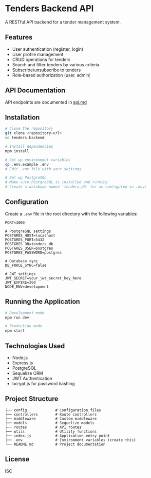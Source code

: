 # Tenders Backend API

A RESTful API backend for a tender management system.

## Features

- User authentication (register, login)
- User profile management
- CRUD operations for tenders
- Search and filter tenders by various criteria
- Subscribe/unsubscribe to tenders
- Role-based authorization (user, admin)

## API Documentation

API endpoints are documented in [api.md](api.md)

## Installation

```bash
# Clone the repository
git clone <repository-url>
cd tenders-backend

# Install dependencies
npm install

# Set up environment variables
cp .env.example .env
# Edit .env file with your settings

# Set up PostgreSQL
# Make sure PostgreSQL is installed and running
# Create a database named 'tenders_db' (or as configured in .env)
```

## Configuration

Create a `.env` file in the root directory with the following variables:

```
PORT=3000

# PostgreSQL settings
POSTGRES_HOST=localhost
POSTGRES_PORT=5432
POSTGRES_DB=tenders_db
POSTGRES_USER=postgres
POSTGRES_PASSWORD=postgres

# Database sync
DB_FORCE_SYNC=false

# JWT settings
JWT_SECRET=your_jwt_secret_key_here
JWT_EXPIRE=30d
NODE_ENV=development
```

## Running the Application

```bash
# Development mode
npm run dev

# Production mode
npm start
```

## Technologies Used

- Node.js
- Express.js
- PostgreSQL
- Sequelize ORM
- JWT Authentication
- bcrypt.js for password hashing

## Project Structure

```
├── config             # Configuration files
├── controllers        # Route controllers
├── middleware         # Custom middleware
├── models             # Sequelize models
├── routes             # API routes
├── utils              # Utility functions
├── index.js           # Application entry point
├── .env               # Environment variables (create this)
└── README.md          # Project documentation
```

## License

ISC
